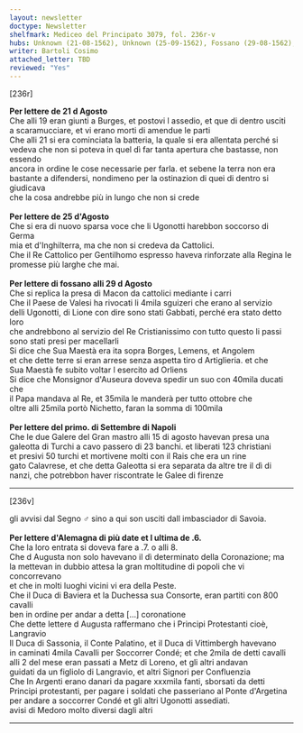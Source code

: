 ```yaml
---
layout: newsletter
doctype: Newsletter
shelfmark: Mediceo del Principato 3079, fol. 236r-v
hubs: Unknown (21-08-1562), Unknown (25-09-1562), Fossano (29-08-1562), Napoli (01-09-1562), Deutschland (06-09-1562)
writer: Bartoli Cosimo
attached_letter: TBD
reviewed: "Yes"
---
```


[236r]  
  
  
<strong>Per lettere de 21 d Agosto</strong>  
Che alli 19 eran giunti a Burges, et postovi l assedio, et que di dentro usciti  
a scaramucciare, et vi erano morti di amendue le parti  
Che alli 21 si era cominciata la batteria, la quale si era allentata perché si  
vedeva che non si poteva in quel dì far tanta apertura che bastasse, non essendo  
ancora in ordine le cose necessarie per farla. et sebene la terra non era  
bastante a difendersi, nondimeno per la ostinazion di quei di dentro si giudicava  
che la cosa andrebbe più in lungo che non si crede  
<br/><strong>Per lettere de 25 d'Agosto</strong>  
Che si era di nuovo sparsa voce che li Ugonotti harebbon soccorso di Germa  
mia et d'Inghilterra, ma che non si credeva da Cattolici.  
Che il Re Cattolico per Gentilhomo espresso haveva rinforzate alla Regina le  
promesse più larghe che mai.  
<br/><strong>Per lettere di fossano alli 29 d Agosto</strong>  
Che si replica la presa di Macon da cattolici mediante i carri  
Che il Paese de Valesi ha rivocati li 4mila sguizeri che erano al servizio  
delli Ugonotti, di Lione con dire sono stati Gabbati, perché era stato detto loro  
che andrebbono al servizio del Re Cristianissimo con tutto questo li passi  
sono stati presi per macellarli  
Si dice che Sua Maestà era ita sopra Borges, Lemens, et Angolem  
et che dette terre si eran arrese senza aspetta tiro d Artiglieria. et che  
Sua Maestà fe subito voltar l esercito ad Orliens  
Si dice che Monsignor d'Auseura doveva spedir un suo con 40mila ducati che  
il Papa mandava al Re, et 35mila le manderà per tutto ottobre che  
oltre alli 25mila portò Nichetto, faran la somma di 100mila  
<br/><strong>Per lettere del primo. di Settembre di Napoli</strong>  
Che le due Galere del Gran mastro alli 15 di agosto havevan presa una  
galeotta di Turchi a cavo passero di 23 banchi. et liberati 123 christiani  
et presivi 50 turchi et mortivene molti con il Rais che era un rine  
gato Calavrese, et che detta Galeotta si era separata da altre tre il dì di  
nanzi, che potrebbon haver riscontrate le Galee di firenze  
  
---  

[236v]  
  
  
gli avvisi dal Segno ♂ sino a qui son usciti dall imbasciador di Savoia.  
<br/><strong>Per lettere d'Alemagna di più date et l ultima de .6.</strong>  
Che la loro entrata si doveva fare a .7. o alli 8.  
Che d Augusta non solo havevano il dì determinato della Coronazione; ma  
la mettevan in dubbio attesa la gran moltitudine di popoli che vi concorrevano  
et che in molti luoghi vicini vi era della Peste.  
Che il Duca di Baviera et la Duchessa sua Consorte, eran partiti con 800 cavalli  
ben in ordine per andar a detta [...] coronatione  
Che dette lettere d Augusta raffermano che i Principi Protestanti cioè, Langravio  
Il Duca di Sassonia, il Conte Palatino, et il Duca di Vittimbergh havevano  
in caminati 4mila Cavalli per Soccorrer Condé; et che 2mila de detti cavalli   
alli 2 del mese eran passati a Metz di Loreno, et gli altri andavan  
guidati da un figliolo di Langravio, et altri Signori per Confluenzia  
Che In Argenti erano danari da pagare xxxmila fanti, sborsati da detti  
Principi protestanti, per pagare i soldati che passeriano al Ponte d'Argetina  
per andare a soccorrer Condé et gli altri Ugonotti assediati.  
avisi di Medoro molto diversi dagli altri  
  
---  

